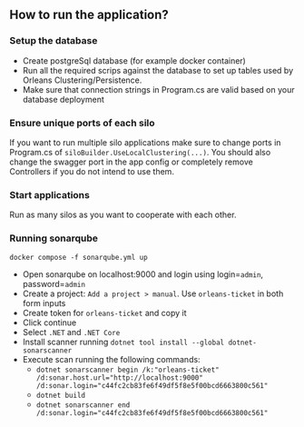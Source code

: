 ## How to run the application?
### Setup the database
- Create postgreSql database (for example docker container)
- Run all the required scrips against the database to set up tables used by Orleans Clustering/Persistence.
- Make sure that connection strings in Program.cs are valid based on your database deployment

### Ensure unique ports of each silo
If you want to run multiple silo applications make sure to change ports in Program.cs of `siloBuilder.UseLocalClustering(...)`.
You should also change the swagger port in the app config or completely remove Controllers if you do not intend to use them.

### Start applications
Run as many silos as you want to cooperate with each other.

### Running sonarqube
`docker compose -f sonarqube.yml up `

- Open sonarqube on localhost:9000 and login using login=`admin`, password=`admin`
- Create a project: `Add a project > manual`. Use `orleans-ticket` in both form inputs
- Create token for `orleans-ticket` and copy it
- Click continue
- Select `.NET` and `.NET Core`
- Install scanner running `dotnet tool install --global dotnet-sonarscanner`
- Execute scan running the following commands:
  - `dotnet sonarscanner begin /k:"orleans-ticket" /d:sonar.host.url="http://localhost:9000"  /d:sonar.login="c44fc2cb83fe6f49df5f8e5f00bcd6663800c561"`
  - `dotnet build`
  - `dotnet sonarscanner end /d:sonar.login="c44fc2cb83fe6f49df5f8e5f00bcd6663800c561"`